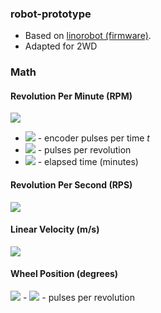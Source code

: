 ### robot-prototype

- Based on [linorobot (firmware)](https://github.com/linorobot/linorobot/tree/master/teensy/firmware).
- Adapted for 2WD


### Math 
#### Revolution Per Minute (RPM)
<img src="https://render.githubusercontent.com/render/math?math=RPM = \frac{Pulses}{PPR * t} ">

- <img src="https://render.githubusercontent.com/render/math?math=Pulses"> - encoder pulses per time *t*
- <img src="https://render.githubusercontent.com/render/math?math=PPR"> - pulses per revolution
- <img src="https://render.githubusercontent.com/render/math?math=t"> - elapsed time (minutes)

#### Revolution Per Second (RPS)
<img src="https://render.githubusercontent.com/render/math?math=RPS = \frac{RPM}{60} ">

#### Linear Velocity (m/s)
<img src="https://render.githubusercontent.com/render/math?math=V = 2 * \pi * r * RPS">

#### Wheel Position (degrees)
<img src="https://render.githubusercontent.com/render/math?math=Position_{wheel} = \frac{position_{encoder}}{PPR} * 360 ">
- <img src="https://render.githubusercontent.com/render/math?math=PPR"> - pulses per revolution
